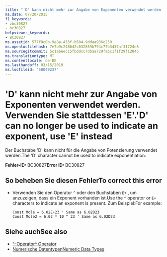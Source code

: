 ```yaml
---
title: "'D' kann nicht mehr zur Angabe von Exponenten verwendet werden. Verwenden Sie stattdessen 'E'."
ms.date: 07/20/2015
f1_keywords:
- vbc30827
- bc30827
helpviewer_keywords:
- BC30827
ms.assetid: 577f8c0b-9e8a-433f-b504-9ddaa936c250
ms.openlocfilehash: 7e7b9c248642c032859b794c77b3437af31724e8
ms.sourcegitcommit: 5c1abeec15fbddcc7dbaa729fabc1f1f29f12045
ms.translationtype: MT
ms.contentlocale: de-DE
ms.lasthandoff: 03/15/2019
ms.locfileid: "58049237"
---
```

# <a name="d-can-no-longer-be-used-to-indicate-an-exponent-use-e-instead"></a><span data-ttu-id="826ba-102">'D' kann nicht mehr zur Angabe von Exponenten verwendet werden. Verwenden Sie stattdessen 'E'.</span><span class="sxs-lookup"><span data-stu-id="826ba-102">'D' can no longer be used to indicate an exponent, use 'E' instead</span></span>
<span data-ttu-id="826ba-103">Der Buchstabe 'D' kann nicht für die Angabe von Potenzierung verwendet werden.</span><span class="sxs-lookup"><span data-stu-id="826ba-103">The 'D' character cannot be used to indicate exponentiation.</span></span>  
  
 <span data-ttu-id="826ba-104">**Fehler-ID:** BC30827</span><span class="sxs-lookup"><span data-stu-id="826ba-104">**Error ID:** BC30827</span></span>  
  
## <a name="to-correct-this-error"></a><span data-ttu-id="826ba-105">So beheben Sie diesen Fehler</span><span class="sxs-lookup"><span data-stu-id="826ba-105">To correct this error</span></span>  
  
-   <span data-ttu-id="826ba-106">Verwenden Sie den Operator `^` oder den Buchstaben `E+` , um anzuzeigen, dass ein Exponent vorhanden ist.</span><span class="sxs-lookup"><span data-stu-id="826ba-106">Use the `^` operator or `E+` characters to indicate an exponent is present.</span></span> <span data-ttu-id="826ba-107">Zum Beispiel:</span><span class="sxs-lookup"><span data-stu-id="826ba-107">For example:</span></span>  
  
    ```  
    Const Mole = 6.02E+23 ' Same as 6.02D23  
    Const Mole2 = 6.02 * 10 ^ 23 ' Same as 6.02D23  
    ```  
  
## <a name="see-also"></a><span data-ttu-id="826ba-108">Siehe auch</span><span class="sxs-lookup"><span data-stu-id="826ba-108">See also</span></span>

- [<span data-ttu-id="826ba-109">^-Operator</span><span class="sxs-lookup"><span data-stu-id="826ba-109">^ Operator</span></span>](../../visual-basic/language-reference/operators/exponentiation-operator.md)
- [<span data-ttu-id="826ba-110">Numerische Datentypen</span><span class="sxs-lookup"><span data-stu-id="826ba-110">Numeric Data Types</span></span>](../../visual-basic/programming-guide/language-features/data-types/numeric-data-types.md)
